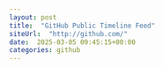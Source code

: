 ```yaml
---
layout: post
title:  "GitHub Public Timeline Feed"
siteUrl:  "http://github.com/"
date:  2025-03-05 09:45:15+00:00
categories: github
---
```

